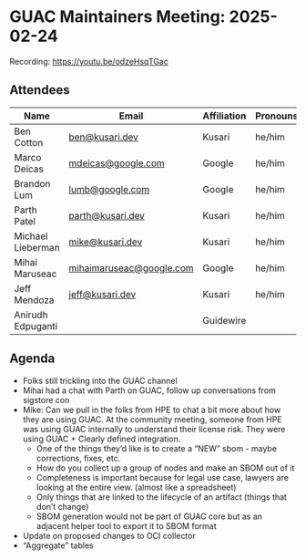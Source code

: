 # GUAC Maintainers Meeting: 2025-02-24

Recording: https://youtu.be/odzeHsqTGac

## Attendees

| Name | Email | Affiliation | Pronouns
| ---- | ----- | ----------- | --------
| Ben Cotton | ben@kusari.dev | Kusari | he/him
| Marco Deicas | mdeicas@google.com | Google | he/him
| Brandon Lum | lumb@google.com | Google | he/him
| Parth Patel | parth@kusari.dev | Kusari | he/him
| Michael Lieberman | mike@kusari.dev | Kusari | he/him
| Mihai Maruseac | mihaimaruseac@google.com | Google | he/him
| Jeff Mendoza | jeff@kusari.dev | Kusari | he/him
| Anirudh Edpuganti | | Guidewire | 

## Agenda

* Folks still trickling into the GUAC channel
* Mihai had a chat with Parth on GUAC, follow up conversations from sigstore con
* Mike: Can we pull in the folks from HPE to chat a bit more about how they are using GUAC. At the community meeting, someone from HPE was using GUAC internally to understand their license risk. They were using GUAC + Clearly defined integration. 
    * One of the things they’d like is to create a “NEW” sbom - maybe corrections, fixes, etc.
    * How do you collect up a group of nodes and make an SBOM out of it
    * Completeness is important because for legal use case, lawyers are looking at the entire view. (almost like a spreadsheet)
    * Only things that are linked to the lifecycle of an artifact (things that don’t change)
    * SBOM generation would not be part of GUAC core but as an adjacent helper tool to export it to SBOM format
* Update on proposed changes to OCI collector
* “Aggregate” tables